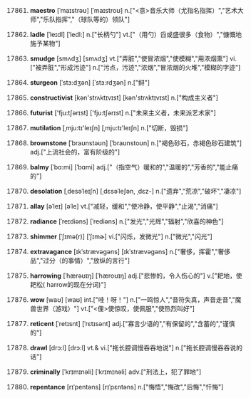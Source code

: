 17861. **maestro**
[ˈmaɪstrəʊ]  [ˈmaɪstroʊ]
n.["<意>音乐大师（尤指名指挥）","艺术大师","乐队指挥","（球队等的）领队"]  

17862. **ladle**
[ˈleɪdl]  [ˈledl:]
n.["长柄勺"]  vt.["（用勺）舀或盛很多（食物）","慷慨地施予某物"]  

17863. **smudge**
[smʌdʒ]  [smʌdʒ]
vt.["弄脏","使冒浓烟","使模糊","用浓烟熏"]  vi.["被弄脏","形成污迹"]  n.["污点，污迹","浓烟","冒浓烟的火堆","模糊的字迹"]  

17864. **sturgeon**
[ˈstɜ:dʒən]  [ˈstɜ:rdʒən]
n.["鲟"]  

17865. **constructivist**
[kən'strʌktɪvɪst]  [kən'strʌktɪvɪst]
n.["构成主义者"]  

17866. **futurist**
['fju:tʃərɪst]  ['fju:tʃərɪst]
n.["未来主义者，未来派艺术家"]  

17867. **mutilation**
[ˌmju:tɪ'leɪʃn]  [ˌmju:tɪ'leɪʃn]
n.["切断，毁损"]  

17868. **brownstone**
[ˈbraʊnstəʊn]  [ˈbraʊnstoʊn]
n.["褐色砂石，赤褐色砂石建筑"]  adj.["上流社会的，富有阶级的"]  

17869. **balmy**
[ˈbɑ:mi]  [ˈbɑmi]
adj.["（指空气）暖和的","温暖的","芳香的","能止痛的"]  

17870. **desolation**
[ˌdesəˈleɪʃn]  [ˌdɛsəˈleʃən, ˌdɛz-]
n.["遗弃","荒凉","破坏","凄凉"]  

17871. **allay**
[əˈleɪ]  [əˈle]
vt.["减轻，缓和","使冷静，使平静","止渴","消痛"]  

17872. **radiance**
[ˈreɪdiəns]  [ˈrediəns]
n.["发光","光辉","辐射","欣喜的神色"]  

17873. **shimmer**
[ˈʃɪmə(r)]  [ˈʃɪmɚ]
vi.["闪烁，发微光"]  n.["微光","闪光"]  

17874. **extravagance**
[ɪkˈstrævəgəns]  [ɪkˈstrævəɡəns]
n.["奢侈，挥霍","奢侈品","过分（的事情）","放纵的言行"]  

17875. **harrowing**
[ˈhærəʊɪŋ]  [ˈhæroʊɪŋ]
adj.["悲惨的，令人伤心的"]  v.["耙地，使耙松( harrow的现在分词)"]  

17876. **wow**
[waʊ]  [waʊ]
int.["哇！呀！"]  n.["一鸣惊人","音符失真，声音走音","魔兽世界（游戏）"]  vt.["<俚>使惊叹，使佩服","使热烈叫好"]  

17877. **reticent**
[ˈretɪsnt]  [ˈrɛtɪsənt]
adj.["寡言少语的","有保留的","含蓄的","谨慎的"]  

17878. **drawl**
[drɔ:l]  [drɔ:l]
vt.& vi.["拖长腔调慢吞吞地说"]  n.["拖长腔调慢吞吞说的话"]  

17879. **criminally**
[ˈkrɪmɪnəli]  [ˈkrɪmɪnəli]
adv.["刑法上，犯了罪地"]  

17880. **repentance**
[rɪˈpentəns]  [rɪˈpɛntəns]
n.["悔悟","悔改","后悔","忏悔"]  

